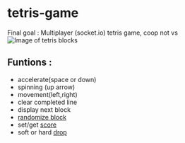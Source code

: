 # tetris-game
Final goal : Multiplayer (socket.io) tetris game, coop not vs
![Image of tetris blocks](https://cdn.discordapp.com/attachments/109466068254199808/480869416796422145/tetris_letters.png)
## Funtions :
  * accelerate(space or down)
  * spinning (up arrow)
  * movement(left,right)
  * clear completed line
  * display next block
  * [randomize block](http://tetris.wikia.com/wiki/Random_Generator)
  * set/get [score](http://tetris.wikia.com/wiki/Scoring)
  * soft or hard [drop](http://tetris.wikia.com/wiki/Drop)
  
  
